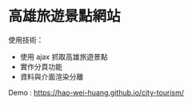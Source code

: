 # 高雄旅遊景點網站

使用技術：
* 使用 ajax 抓取高雄旅遊景點
* 實作分頁功能
* 資料與介面渲染分離

Demo : https://hao-wei-huang.github.io/city-tourism/